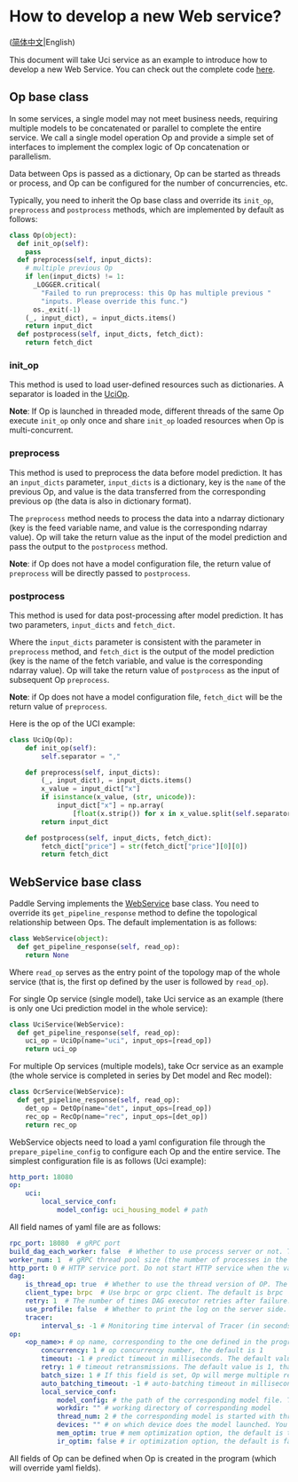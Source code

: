 # How to develop a new Web service?


([简体中文](NEW_WEB_SERVICE_CN.md)|English)

This document will take Uci service as an example to introduce how to develop a new Web Service. You can check out the complete code [here](../python/examples/pipeline/simple_web_service/web_service.py).

## Op base class

In some services, a single model may not meet business needs, requiring multiple models to be concatenated or parallel to complete the entire service. We call a single model operation Op and provide a simple set of interfaces to implement the complex logic of Op concatenation or parallelism.

Data between Ops is passed as a dictionary, Op can be started as threads or process, and Op can be configured for the number of concurrencies, etc.

Typically, you need to inherit the Op base class and override its `init_op`,  `preprocess` and `postprocess` methods, which are implemented by default as follows:

```python
class Op(object):
  def init_op(self):
    pass
  def preprocess(self, input_dicts):
    # multiple previous Op
    if len(input_dicts) != 1:
      _LOGGER.critical(
        "Failed to run preprocess: this Op has multiple previous "
        "inputs. Please override this func.")
      os._exit(-1)
    (_, input_dict), = input_dicts.items()
    return input_dict
  def postprocess(self, input_dicts, fetch_dict):
    return fetch_dict
```

### init_op

This method is used to load user-defined resources such as dictionaries. A separator is loaded in the [UciOp](../python/examples/pipeline/simple_web_service/web_service.py).

**Note**: If Op is launched in threaded mode, different threads of the same Op execute `init_op` only once and share `init_op` loaded resources when Op is multi-concurrent.

### preprocess

This method is used to preprocess the data before model prediction. It has an `input_dicts` parameter, `input_dicts` is a dictionary, key is the `name` of the previous Op, and value is the data transferred from the corresponding previous op (the data is also in dictionary format).

The `preprocess` method needs to process the data into a ndarray dictionary (key is the feed variable name, and value is the corresponding ndarray value). Op will take the return value as the input of the model prediction and pass the output to the `postprocess` method.

**Note**: if Op does not have a model configuration file, the return value of `preprocess` will be directly passed to `postprocess`.

### postprocess

This method is used for data post-processing after model prediction. It has two parameters, `input_dicts` and `fetch_dict`.

Where the `input_dicts` parameter is consistent with the parameter in `preprocess` method, and `fetch_dict` is the output of the model prediction (key is the name of the fetch variable, and value is the corresponding ndarray value). Op will take the return value of `postprocess` as the input of subsequent Op `preprocess`.

**Note**: if Op does not have a model configuration file, `fetch_dict` will be the return value of `preprocess`.



Here is the op of the UCI example:

```python
class UciOp(Op):
    def init_op(self):
        self.separator = ","

    def preprocess(self, input_dicts):
        (_, input_dict), = input_dicts.items()
        x_value = input_dict["x"]
        if isinstance(x_value, (str, unicode)):
            input_dict["x"] = np.array(
                [float(x.strip()) for x in x_value.split(self.separator)])
        return input_dict

    def postprocess(self, input_dicts, fetch_dict):
        fetch_dict["price"] = str(fetch_dict["price"][0][0])
        return fetch_dict
```



## WebService base class

Paddle Serving implements the [WebService](https://github.com/PaddlePaddle/Serving/blob/develop/python/paddle_serving_server/web_service.py#L23) base class. You need to override its `get_pipeline_response` method to define the topological relationship between Ops. The default implementation is as follows:

```python
class WebService(object):
  def get_pipeline_response(self, read_op):
    return None
```

Where `read_op` serves as the entry point of the topology map of the whole service (that is, the first op defined by the user is followed by `read_op`).

For single Op service (single model), take Uci service as an example (there is only one Uci prediction model in the whole service):

```python
class UciService(WebService):
  def get_pipeline_response(self, read_op):
    uci_op = UciOp(name="uci", input_ops=[read_op])
    return uci_op
```

For multiple Op services (multiple models), take Ocr service as an example (the whole service is completed in series by Det model and Rec model):

```python
class OcrService(WebService):
  def get_pipeline_response(self, read_op):
    det_op = DetOp(name="det", input_ops=[read_op])
    rec_op = RecOp(name="rec", input_ops=[det_op])
    return rec_op
```



WebService objects need to load a yaml configuration file through the `prepare_pipeline_config` to configure each Op and the entire service. The simplest configuration file is as follows (Uci example):

```yaml
http_port: 18080
op:
    uci:
        local_service_conf:
            model_config: uci_housing_model # path
```

All field names of yaml file are as follows:

```yaml
rpc_port: 18080  # gRPC port
build_dag_each_worker: false  # Whether to use process server or not. The default is false
worker_num: 1  # gRPC thread pool size (the number of processes in the process version servicer). The default is 1
http_port: 0 # HTTP service port. Do not start HTTP service when the value is less or equals 0. The default value is 0.
dag:
    is_thread_op: true  # Whether to use the thread version of OP. The default is true
    client_type: brpc  # Use brpc or grpc client. The default is brpc
    retry: 1  # The number of times DAG executor retries after failure. The default value is 1, that is, no retrying
    use_profile: false  # Whether to print the log on the server side. The default is false
    tracer:
        interval_s: -1 # Monitoring time interval of Tracer (in seconds). Do not start monitoring when the value is less than 1. The default value is -1
op:
    <op_name>: # op name, corresponding to the one defined in the program
        concurrency: 1 # op concurrency number, the default is 1
        timeout: -1 # predict timeout in milliseconds. The default value is -1, that is, no timeout
        retry: 1 # timeout retransmissions. The default value is 1, that is, do not try again
        batch_size: 1 # If this field is set, Op will merge multiple request outputs into a single batch
        auto_batching_timeout: -1 # auto-batching timeout in milliseconds. The default value is -1, that is, no timeout
        local_service_conf:
            model_config: # the path of the corresponding model file. There is no default value(None). If this item is not configured, the model file will not be loaded.
            workdir: "" # working directory of corresponding model
            thread_num: 2 # the corresponding model is started with thread_num threads
            devices: "" # on which device does the model launched. You can specify the GPU card number(such as "0,1,2"), which is CPU by default
            mem_optim: true # mem optimization option, the default is true
            ir_optim: false # ir optimization option, the default is false
```

All fields of Op can be defined when Op is created in the program (which will override yaml fields).
